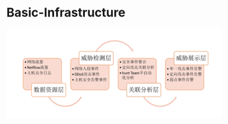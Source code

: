 # Basic-Infrastructure
![](https://github.com/jdcloudcom/cn/blob/cn-csa/image/Situational-Awareness/pa.png)
